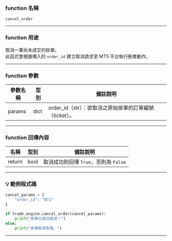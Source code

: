 ### function 名稱

`cancel_order`

---

### function 用途

取消一筆尚未成交的掛單。  
此函式會根據傳入的 `order_id` 建立取消請求至 MT5 平台執行刪單動作。

---

### function 參數

| 參數名稱 | 型別  | 備註說明 |
|----------|-------|----------|
| params   | dict  | order_id（str）：欲取消之原始掛單的訂單編號（ticket）。 |

---

### function 回傳內容

| 名稱     | 型別 | 備註說明              |
|----------|------|-----------------------|
| return   | bool | 取消成功則回傳 `True`，否則為 `False` |

---

### 💡 範例程式碼

```python
cancel_params = {
    "order_id": "BT1"
}

if trade_engine.cancel_order(cancel_params):
    print("掛單已成功取消！")
else:
    print("掛單取消失敗。")
```

---
